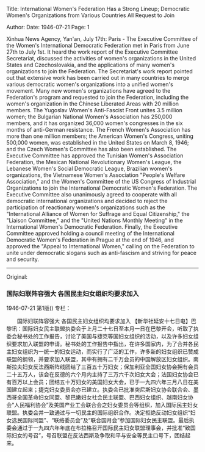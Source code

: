 Title: International Women's Federation Has a Strong Lineup; Democratic Women's Organizations from Various Countries All Request to Join

Author:
Date: 1946-07-21
Page: 1

Xinhua News Agency, Yan'an, July 17th: Paris - The Executive Committee of the Women's International Democratic Federation met in Paris from June 27th to July 1st. It heard the work report of the Executive Committee Secretariat, discussed the activities of women's organizations in the United States and Czechoslovakia, and the applications of many women's organizations to join the Federation. The Secretariat's work report pointed out that extensive work has been carried out in many countries to merge various democratic women's organizations into a unified women's movement. Many new women's organizations have agreed to the Federation's program and requested to join the Federation, including the women's organization in the Chinese Liberated Areas with 20 million members. The Yugoslav Women's Anti-Fascist Front unites 3.5 million women; the Bulgarian National Women's Association has 250,000 members, and it has organized 36,000 women's congresses in the six months of anti-German resistance. The French Women's Association has more than one million members; the American Women's Congress, uniting 500,000 women, was established in the United States on March 8, 1946; and the Czech Women's Committee has also been established. The Executive Committee has approved the Tunisian Women's Association Federation, the Mexican National Revolutionary Women's League, the Lebanese Women's Social Democratic League, Brazilian women's organizations, the Vietnamese Women's Association "People's Welfare Association," and the Women's Committee of the US Congress of Industrial Organizations to join the International Democratic Women's Federation. The Executive Committee also unanimously agreed to cooperate with all democratic international organizations and decided to reject the participation of reactionary women's organizations such as the "International Alliance of Women for Suffrage and Equal Citizenship," the "Liaison Committee," and the "United Nations Monthly Meeting" in the International Women's Democratic Federation. Finally, the Executive Committee approved holding a council meeting of the International Democratic Women's Federation in Prague at the end of 1946, and approved the "Appeal to International Women," calling on the Federation to unite under democratic slogans such as anti-fascism and striving for peace and security.



<hr /> 

Original: 


### 国际妇联阵容强大  各国民主妇女组织均要求加入

1946-07-21
第1版()
专栏：

　　国际妇联阵容强大
    各国民主妇女组织均要求加入
    【新华社延安十七日电】巴黎讯：国际妇女民主联盟执委会于上月二十七日至本月一日在巴黎开会，听取了执委会秘书处的工作报告，讨论了美国与捷克等国妇女组织的活动，以及许多妇女组织要求加入联盟的申请。秘书处的工作报告中指出，在许多国家内，为了合并各民主妇女组织为一统一的妇女运动，而实行了广泛的工作，许多新的妇女组织已赞成联盟的纲领，并要求加入联盟，其中有拥有二千万会员的中国解放区妇女组织。南斯拉夫妇女反法西斯阵线团结了三百五十万妇女；保加利亚全国妇女协会拥有会员二十五万人，该会在反德的六个月内主持了三万六千次妇女大会；法国妇女协会已有百万以上会员；团结五十万妇女的美国妇女大会，已于一九四六年三月八日在美国建立起来；捷克妇女委员会亦已建立。执委会已批准突尼斯妇女协会联合会、墨西哥全国革命妇女同盟、黎巴嫩妇女社会民主联盟、巴西妇女组织、越南妇女协会“人民福利协会”及美国产业工会联合会之妇女委员会等组织，加入国际民主妇女联盟。执委会并一致通过与一切民主的国际组织合作。决定拒绝反动妇女组织“妇女选民国际同盟”、“联络委员会”及“联合国月会”参加国际妇女民主联盟。最后执委会通过于一九四六年年底在布拉格召开国际民主妇女联盟理事会，并批准“致国际妇女的号召”，号召联盟在反法西斯及争取和平与安全等民主口号下，团结起来。
